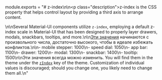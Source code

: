 module.exports = "# z-index\n\n<p class=\"description\">z-index is the CSS property that helps control layout by providing a third axis to arrange content.</p>\n\nSeveral Material-UI components utilize `z-index`, employing a default z-index scale in Material-UI that has been designed to properly layer drawers, modals, snackbars, tooltips, and more.\n\n[Эти значения](https://github.com/Foso/material-ui/blob/master/packages/material-ui/src/styles/zIndex.js) начинаются с произвольного числа, достаточно высокого, чтобы в идеале избежать конфликтов.\n\n- mobile stepper: 1000\n- speed dial: 1050\n- app bar: 1100\n- drawer: 1200\n- modal: 1300\n- snackbar: 1400\n- tooltip: 1500\n\nЭти значения всегда можно изменить. You will find them in the theme under the [`zIndex`](/customization/default-theme/?expand-path=$.zIndex) key of the theme. Customization of individual values is discouraged; should you change one, you likely need to change them all.\n"